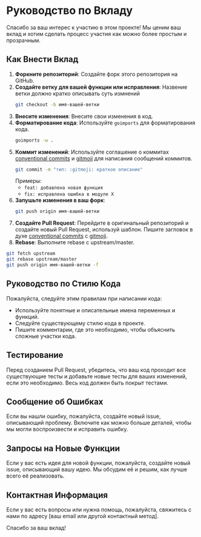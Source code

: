 # Руководство по Вкладу

Спасибо за ваш интерес к участию в этом проекте! Мы ценим ваш вклад и хотим сделать процесс участия как можно более простым и прозрачным.

## Как Внести Вклад

1. **Форкните репозиторий**: Создайте форк этого репозитория на GitHub.
2. **Создайте ветку для вашей функции или исправления**: Назвение ветки должно кратко описывать суть измнений
    ```sh
    git checkout -b имя-вашей-ветки
    ```
3. **Внесите изменения**: Внесите свои изменения в код.
4. **Форматирование кода**: Используйте `goimports` для форматирования кода.
    ```sh
    goimports -w .
    ```
5. **Коммит изменений**: Используйте соглашение о коммитах [conventional commits](https://www.conventionalcommits.org/ru/v1.0.0/) и [gitmoji](https://gitmoji.dev/) для написания сообщений коммитов.
    ```sh
    git commit -m "тип: :gitmoji: краткое описание"
    ```
    Примеры:
    - `feat: добавлена новая функция`
    - `fix: исправлена ошибка в модуле X`
6. **Запушьте изменения в ваш форк**: 
    ```sh
    git push origin имя-вашей-ветки
    ```
7. **Создайте Pull Request**: Перейдите в оригинальный репозиторий и создайте новый Pull Request, используй шаблон. Пишите загловок в духе  [conventional commits](https://www.conventionalcommits.org/ru/v1.0.0/) с [gitmoji](https://gitmoji.dev/).
8. **Rebase**: Выполните rebase с upstream/master.
```sh
git fetch upstream
git rebase upstream/master
git push origin имя-вашей-ветки -f
```

## Руководство по Стилю Кода

Пожалуйста, следуйте этим правилам при написании кода:

- Используйте понятные и описательные имена переменных и функций.
- Следуйте существующему стилю кода в проекте.
- Пишите комментарии, где это необходимо, чтобы объяснить сложные участки кода.

## Тестирование

Перед созданием Pull Request, убедитесь, что ваш код проходит все существующие тесты и добавьте новые тесты для ваших изменений, если это необходимо. Весь код должен быть покрыт тестами.

## Сообщение об Ошибках

Если вы нашли ошибку, пожалуйста, создайте новый issue, описывающий проблему. Включите как можно больше деталей, чтобы мы могли воспроизвести и исправить ошибку.

## Запросы на Новые Функции

Если у вас есть идея для новой функции, пожалуйста, создайте новый issue, описывающий вашу идею. Мы обсудим её и решим, как лучше всего её реализовать.

## Контактная Информация

Если у вас есть вопросы или нужна помощь, пожалуйста, свяжитесь с нами по адресу [ваш email или другой контактный метод].

Спасибо за ваш вклад!
